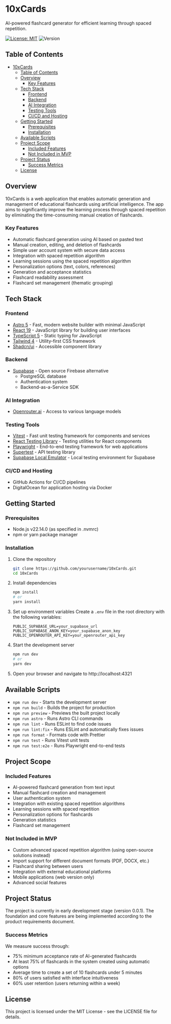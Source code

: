 # 10xCards

AI-powered flashcard generator for efficient learning through spaced repetition.

[![License: MIT](https://img.shields.io/badge/License-MIT-yellow.svg)](https://opensource.org/licenses/MIT)
![Version](https://img.shields.io/badge/version-0.0.1-blue)

## Table of Contents
- [10xCards](#10xcards)
  - [Table of Contents](#table-of-contents)
  - [Overview](#overview)
    - [Key Features](#key-features)
  - [Tech Stack](#tech-stack)
    - [Frontend](#frontend)
    - [Backend](#backend)
    - [AI Integration](#ai-integration)
    - [Testing Tools](#testing-tools)
    - [CI/CD and Hosting](#cicd-and-hosting)
  - [Getting Started](#getting-started)
    - [Prerequisites](#prerequisites)
    - [Installation](#installation)
  - [Available Scripts](#available-scripts)
  - [Project Scope](#project-scope)
    - [Included Features](#included-features)
    - [Not Included in MVP](#not-included-in-mvp)
  - [Project Status](#project-status)
    - [Success Metrics](#success-metrics)
  - [License](#license)

## Overview

10xCards is a web application that enables automatic generation and management of educational flashcards using artificial intelligence. The app aims to significantly improve the learning process through spaced repetition by eliminating the time-consuming manual creation of flashcards.

### Key Features

- Automatic flashcard generation using AI based on pasted text
- Manual creation, editing, and deletion of flashcards
- Simple user account system with secure data access
- Integration with spaced repetition algorithm
- Learning sessions using the spaced repetition algorithm
- Personalization options (text, colors, references)
- Generation and acceptance statistics
- Flashcard readability assessment
- Flashcard set management (thematic grouping)

## Tech Stack

### Frontend
- [Astro 5](https://astro.build/) - Fast, modern website builder with minimal JavaScript
- [React 19](https://react.dev/) - JavaScript library for building user interfaces
- [TypeScript 5](https://www.typescriptlang.org/) - Static typing for JavaScript
- [Tailwind 4](https://tailwindcss.com/) - Utility-first CSS framework
- [Shadcn/ui](https://ui.shadcn.com/) - Accessible component library

### Backend
- [Supabase](https://supabase.com/) - Open source Firebase alternative
  - PostgreSQL database
  - Authentication system
  - Backend-as-a-Service SDK

### AI Integration
- [Openrouter.ai](https://openrouter.ai/) - Access to various language models

### Testing Tools
- [Vitest](https://vitest.dev/) - Fast unit testing framework for components and services
- [React Testing Library](https://testing-library.com/docs/react-testing-library/intro/) - Testing utilities for React components
- [Playwright](https://playwright.dev/) - End-to-end testing framework for web applications
- [Supertest](https://github.com/visionmedia/supertest) - API testing library
- [Supabase Local Emulator](https://supabase.com/docs/guides/cli/local-development) - Local testing environment for Supabase

### CI/CD and Hosting
- GitHub Actions for CI/CD pipelines
- DigitalOcean for application hosting via Docker

## Getting Started

### Prerequisites

- Node.js v22.14.0 (as specified in .nvmrc)
- npm or yarn package manager

### Installation

1. Clone the repository
   ```bash
   git clone https://github.com/yourusername/10xCards.git
   cd 10xCards
   ```

2. Install dependencies
   ```bash
   npm install
   # or
   yarn install
   ```

3. Set up environment variables
   Create a `.env` file in the root directory with the following variables:
   ```
   PUBLIC_SUPABASE_URL=your_supabase_url
   PUBLIC_SUPABASE_ANON_KEY=your_supabase_anon_key
   PUBLIC_OPENROUTER_API_KEY=your_openrouter_api_key
   ```

4. Start the development server
   ```bash
   npm run dev
   # or
   yarn dev
   ```

5. Open your browser and navigate to http://localhost:4321

## Available Scripts

- `npm run dev` - Starts the development server
- `npm run build` - Builds the project for production
- `npm run preview` - Previews the built project locally
- `npm run astro` - Runs Astro CLI commands
- `npm run lint` - Runs ESLint to find code issues
- `npm run lint:fix` - Runs ESLint and automatically fixes issues
- `npm run format` - Formats code with Prettier
- `npm run test` - Runs Vitest unit tests
- `npm run test:e2e` - Runs Playwright end-to-end tests

## Project Scope

### Included Features

- AI-powered flashcard generation from text input
- Manual flashcard creation and management
- User authentication system
- Integration with existing spaced repetition algorithms
- Learning sessions with spaced repetition
- Personalization options for flashcards
- Generation statistics
- Flashcard set management

### Not Included in MVP

- Custom advanced spaced repetition algorithm (using open-source solutions instead)
- Import support for different document formats (PDF, DOCX, etc.)
- Flashcard sharing between users
- Integration with external educational platforms
- Mobile applications (web version only)
- Advanced social features

## Project Status

The project is currently in early development stage (version 0.0.1). The foundation and core features are being implemented according to the product requirements document.

### Success Metrics

We measure success through:
- 75% minimum acceptance rate of AI-generated flashcards
- At least 75% of flashcards in the system created using automatic options
- Average time to create a set of 10 flashcards under 5 minutes
- 80% of users satisfied with interface intuitiveness
- 60% user retention (users returning within a week)

## License

This project is licensed under the MIT License - see the LICENSE file for details.
